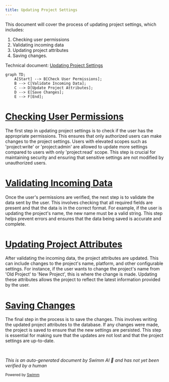 ```yaml
---
title: Updating Project Settings
---
```

This document will cover the process of updating project settings, which includes:

1. Checking user permissions
2. Validating incoming data
3. Updating project attributes
4. Saving changes.

Technical document: <SwmLink doc-title="Updating Project Settings">[Updating Project Settings](/.swm/updating-project-settings.xf24fdw7.sw.md)</SwmLink>

```mermaid
graph TD;
    A[Start] --> B[Check User Permissions];
    B --> C[Validate Incoming Data];
    C --> D[Update Project Attributes];
    D --> E[Save Changes];
    E --> F[End];
```

# [Checking User Permissions](https://app.swimm.io/repos/Z2l0aHViJTNBJTNBc2VudHJ5LWRlbW8tMSUzQSUzQVN3aW1tLURlbW8=/docs/xf24fdw7#checking-user-access-levels)

The first step in updating project settings is to check if the user has the appropriate permissions. This ensures that only authorized users can make changes to the project settings. Users with elevated scopes such as 'project:write' or 'project:admin' are allowed to update more settings compared to users with only 'project:read' scope. This step is crucial for maintaining security and ensuring that sensitive settings are not modified by unauthorized users.

# [Validating Incoming Data](https://app.swimm.io/repos/Z2l0aHViJTNBJTNBc2VudHJ5LWRlbW8tMSUzQSUzQVN3aW1tLURlbW8=/docs/xf24fdw7#validating-incoming-data)

Once the user's permissions are verified, the next step is to validate the data sent by the user. This involves checking that all required fields are present and that the data is in the correct format. For example, if the user is updating the project's name, the new name must be a valid string. This step helps prevent errors and ensures that the data being saved is accurate and complete.

# [Updating Project Attributes](https://app.swimm.io/repos/Z2l0aHViJTNBJTNBc2VudHJ5LWRlbW8tMSUzQSUzQVN3aW1tLURlbW8=/docs/xf24fdw7#updating-project-attributes)

After validating the incoming data, the project attributes are updated. This can include changes to the project's name, platform, and other configurable settings. For instance, if the user wants to change the project's name from 'Old Project' to 'New Project', this is where the change is made. Updating these attributes allows the project to reflect the latest information provided by the user.

# [Saving Changes](https://app.swimm.io/repos/Z2l0aHViJTNBJTNBc2VudHJ5LWRlbW8tMSUzQSUzQVN3aW1tLURlbW8=/docs/xf24fdw7#saving-the-changes)

The final step in the process is to save the changes. This involves writing the updated project attributes to the database. If any changes were made, the project is saved to ensure that the new settings are persisted. This step is essential for making sure that the updates are not lost and that the project settings are up-to-date.

&nbsp;

*This is an auto-generated document by Swimm AI 🌊 and has not yet been verified by a human*

<SwmMeta version="3.0.0" repo-id="Z2l0aHViJTNBJTNBc2VudHJ5LWRlbW8tMSUzQSUzQVN3aW1tLURlbW8=" repo-name="sentry-demo-1" doc-type="product-flows"><sup>Powered by [Swimm](/)</sup></SwmMeta>
